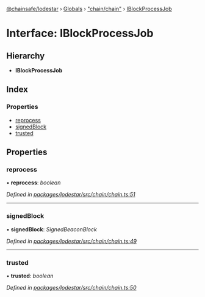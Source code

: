 [@chainsafe/lodestar](../README.md) › [Globals](../globals.md) › ["chain/chain"](../modules/_chain_chain_.md) › [IBlockProcessJob](_chain_chain_.iblockprocessjob.md)

# Interface: IBlockProcessJob

## Hierarchy

* **IBlockProcessJob**

## Index

### Properties

* [reprocess](_chain_chain_.iblockprocessjob.md#reprocess)
* [signedBlock](_chain_chain_.iblockprocessjob.md#signedblock)
* [trusted](_chain_chain_.iblockprocessjob.md#trusted)

## Properties

###  reprocess

• **reprocess**: *boolean*

*Defined in [packages/lodestar/src/chain/chain.ts:51](https://github.com/ChainSafe/lodestar/blob/3dee40678/packages/lodestar/src/chain/chain.ts#L51)*

___

###  signedBlock

• **signedBlock**: *SignedBeaconBlock*

*Defined in [packages/lodestar/src/chain/chain.ts:49](https://github.com/ChainSafe/lodestar/blob/3dee40678/packages/lodestar/src/chain/chain.ts#L49)*

___

###  trusted

• **trusted**: *boolean*

*Defined in [packages/lodestar/src/chain/chain.ts:50](https://github.com/ChainSafe/lodestar/blob/3dee40678/packages/lodestar/src/chain/chain.ts#L50)*
